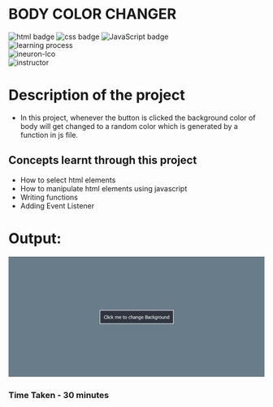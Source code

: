 # BODY COLOR CHANGER
![html badge](https://img.shields.io/badge/Html-tomato) ![css badge](https://img.shields.io/badge/CSS-blue
)  ![JavaScript badge](https://img.shields.io/badge/JavaScript-yellow)  
![learning process](https://img.shields.io/badge/Project%20Based%20Learning-darkviolet
)  
![ineuron-lco](https://img.shields.io/badge/iNeuron-lco-green
)  
![instructor](https://img.shields.io/badge/Hitesh_Choudary-Full%20Stack%20Javascript%20Course-orange
)

# Description of the project
- In this project, whenever the button is clicked the  background color of body will get changed to a random color which is generated by a function in js file.

## Concepts learnt through this project
- How to select html elements
- How to manipulate html elements using javascript
- Writing functions 
- Adding Event Listener


# Output:
![output img](./image/image.png)  

### Time Taken - 30 minutes